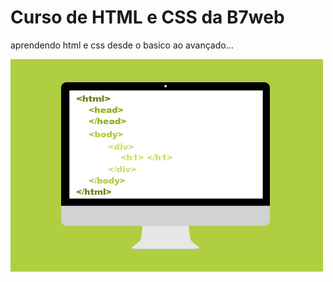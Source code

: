 # Curso de HTML e CSS da B7web

aprendendo html e css desde o basico ao avançado...

![Gif DEvWeb](https://github.com/ThiagoMaylon/Html-Css-B7web/blob/master/html-intro.gif)
